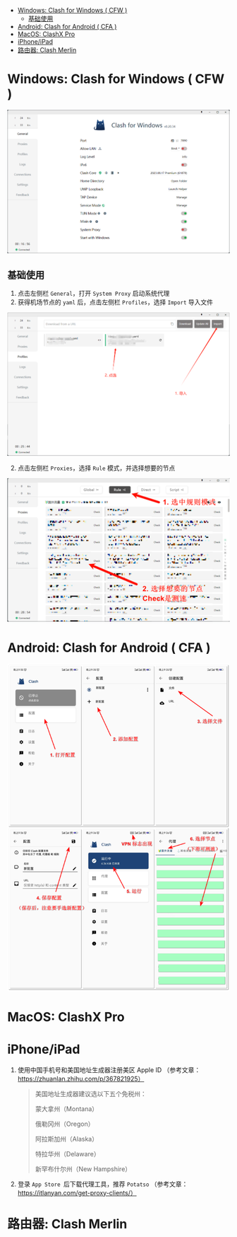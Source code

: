 - [Windows: Clash for Windows ( CFW )](#windows-clash-for-windows--cfw-)
  - [基础使用](#基础使用)
- [Android: Clash for Android ( CFA )](#android-clash-for-android--cfa-)
- [MacOS: ClashX Pro](#macos-clashx-pro)
- [iPhone/iPad](#iphoneipad)
- [路由器: Clash Merlin](#路由器-clash-merlin)


# Windows: Clash for Windows ( CFW )

![cfw_home](../assets/tutorial/proxy/cfw_home.png)

## 基础使用

1. 点击左侧栏 `General`，打开 `System Proxy` 启动系统代理
2. 获得机场节点的 `yaml` 后，点击左侧栏 `Profiles`，选择 `Import` 导入文件

![cfw_profiles](../assets/tutorial/proxy/cfw_profiles.png)

2. 点击左侧栏 `Proxies`，选择 `Rule` 模式，并选择想要的节点

![cfw_proxies](../assets/tutorial/proxy/cfw_proxies.png)

# Android: Clash for Android ( CFA )

![cfa](../assets/tutorial/proxy/cfa.png)

# MacOS: ClashX Pro
# iPhone/iPad

1. 使⽤中国⼿机号和美国地址⽣成器注册美区 Apple ID （参考⽂章：
https://zhuanlan.zhihu.com/p/367821925）

   > 美国地址⽣成器建议选以下五个免税州：
   > 
   > 蒙⼤拿州（Montana）
   > 
   > 俄勒冈州（Oregon）
   > 
   > 阿拉斯加州（Alaska）
   > 
   > 特拉华州（Delaware）
   > 
   > 新罕布什尔州（New Hampshire）

2. 登录 `App Store `后下载代理⼯具，推荐 `Potatso` （参考⽂章：
https://itlanyan.com/get-proxy-clients/）

# 路由器: Clash Merlin
